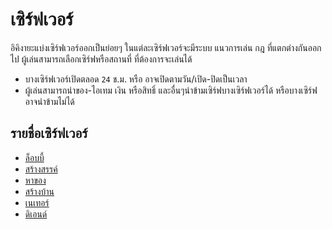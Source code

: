 # เซิร์ฟเวอร์

อิคิงายะแบ่งเซิร์ฟเวอร์ออกเป็นย่อยๆ ในแต่ละเซิร์ฟเวอร์จะมีระบบ แนวการเล่น กฎ ที่แตกต่างกันออกไป
ผู้เล่นสามารถเลือกเซิร์ฟหรือสถานที่ ที่ต้องการจะเล่นได้ 
- บางเซิร์ฟเวอร์เปิดตลอด `24` ช.ม. หรือ อาจเปิดตามวัน/เปิด-ปิดเป็นเวลา
- ผู้เล่นสามารถนำของ-ไอเทม เงิน หรือสิทธิ์ และอื่นๆนำข้ามเซิร์ฟบางเซิร์ฟเวอร์ได้ หรือบางเซิร์ฟอาจนำข้ามไม่ได้

## รายชื่อเซิร์ฟเวอร์ 
- [ล็อบบี้](/wiki/servers)
- [สร้างสรรค์](/wiki/servers)
- [หาของ](/wiki/servers)
- [สร้างบ้าน](/wiki/servers)
- [เนเทอร์](/wiki/servers)
- [ดิเอนด์](/wiki/servers)
